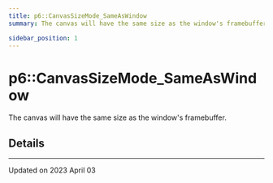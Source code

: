```yaml
---
title: p6::CanvasSizeMode_SameAsWindow
summary: The canvas will have the same size as the window's framebuffer. 

sidebar_position: 1
---
```


# p6::CanvasSizeMode_SameAsWindow



The canvas will have the same size as the window's framebuffer. 

## Details
-------------------------------

Updated on 2023 April 03